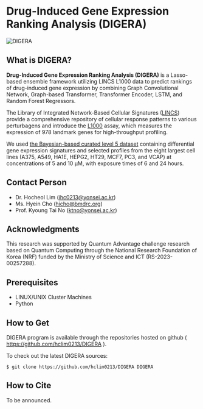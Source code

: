 Drug-Induced Gene Expression Ranking Analysis (DIGERA)
=======================
![DIGERA](https://github.com/hclim0213/DIGERA/assets/48709737/1b185498-8d61-4c01-b526-a828197493bd)

What is DIGERA?
----------------

**Drug-Induced Gene Expression Ranking Analysis (DIGERA)** is a Lasso-based ensemble framework utilizing LINCS L1000 data to predict rankings of drug-induced gene expression by combining Graph Convolutional Network, Graph-based Transformer, Transformer Encoder, LSTM, and Random Forest Regressors.

The Library of Integrated Network-Based Cellular Signatures ([LINCS](https://lincsportal.ccs.miami.edu/datasets/)) provide a comprehensive repository of cellular response patterns to various perturbagens and introduce the [L1000](https://www.sciencedirect.com/science/article/pii/S0092867417313090) assay, which measures the expression of 978 landmark genes for high-throughput profiling.

We used [the Bayesian-based curated level 5 dataset](https://academic.oup.com/bioinformatics/article/36/9/2787/5719019) containing differential gene expression signatures and selected profiles from the eight largest cell lines (A375, A549, HA1E, HEPG2, HT29, MCF7, PC3, and VCAP) at concentrations of 5 and 10 μM, with exposure times of 6 and 24 hours.

Contact Person
--------------
* Dr. Hocheol Lim (ihc0213@yonsei.ac.kr)
* Ms. Hyein Cho (hicho@bmdrc.org)
* Prof. Kyoung Tai No (ktno@yonsei.ac.kr)

Acknowledgments
---------------
This research was supported by Quantum Advantage challenge research based on 
Quantum Computing through the National Research Foundation of Korea (NRF) 
funded by the Ministry of Science and ICT (RS-2023-00257288).

Prerequisites
-------------
* LINUX/UNIX Cluster Machines
* Python

How to Get
----------

DIGERA program is available through 
the repositories hosted on
github ( https://github.com/hclim0213/DIGERA ).

To check out the latest DIGERA sources:

   `$ git clone https://github.com/hclim0213/DIGERA DIGERA`

How to Cite
----------
To be announced.
